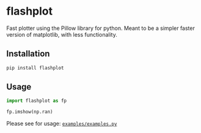 # flashplot

Fast plotter using the Pillow library for python. Meant to be a simpler faster version of matplotlib, with less functionality.

## Installation

``` sh
pip install flashplot
```

## Usage

``` python
import flashplot as fp

fp.imshow(np.ran)
```

Please see for usage: [`examples/examples.py`](examples/examples.py)
